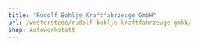 ```yaml
---
title: "Rudolf Bohlje Kraftfahrzeuge GmbH"
url: /westerstede/rudolf-bohlje-kraftfahrzeuge-gmbh/
shop: Autowerkstatt
---
```

